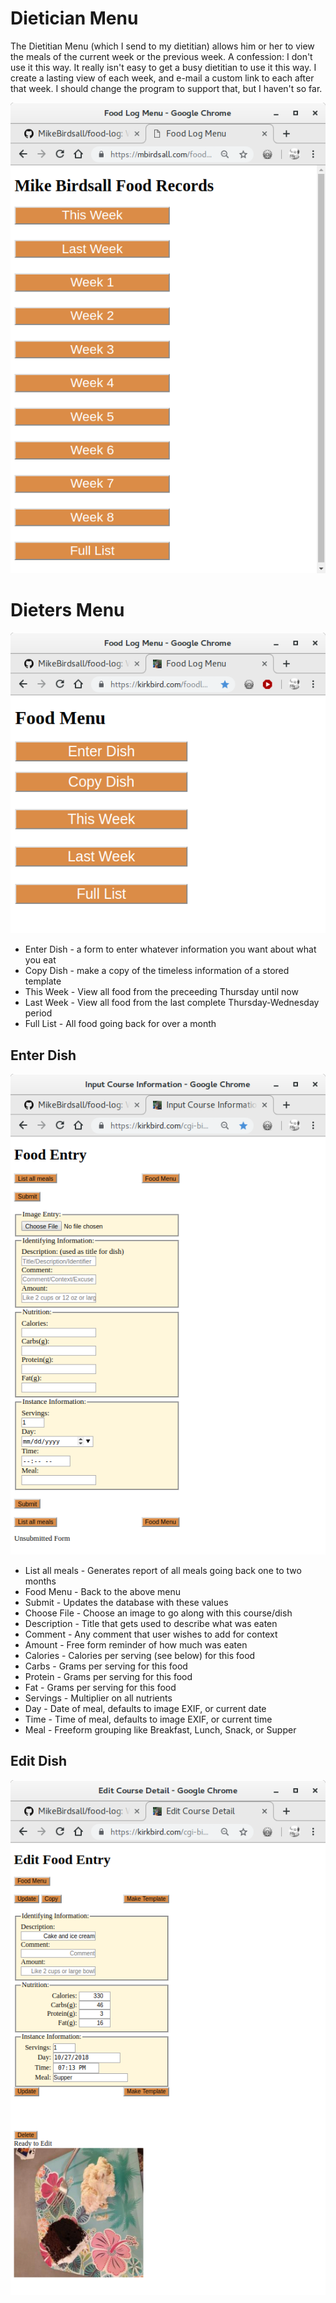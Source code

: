 # Dietician Menu

The Dietitian Menu (which I send to my dietitian) allows him or her to view 
the meals of the current week or the previous week. A confession: I don't use
it this way. It really isn't easy to get a busy dietitian to use it this way.
I create a lasting view of each week, and e-mail a custom link to each after
that week. I should change the program to support that, but I haven't so far.

![Dietitian Menu](https://github.com/MikeBirdsall/food-log/blob/master/docs/images/dietitian_view.png)

# Dieters Menu

![Dieter_Menu](https://github.com/MikeBirdsall/food-log/blob/master/docs/images/dieter_view.png)

 * Enter Dish - a form to enter whatever information you want about what you eat
 * Copy Dish - make a copy of the timeless information of a stored template
 * This Week - View all food from the preceeding Thursday until now
 * Last Week - View all food from the last complete Thursday-Wednesday period
 * Full List - All food going back for over a month

 ## Enter Dish

![Enter Dish](https://github.com/MikeBirdsall/food-log/blob/master/docs/images/enter_dish.png)

 * List all meals - Generates report of all meals going back one to two months
 * Food Menu      - Back to the above menu
 * Submit         - Updates the database with these values
 * Choose File    - Choose an image to go along with this course/dish
 * Description    - Title that gets used to describe what was eaten
 * Comment        - Any comment that user wishes to add for context
 * Amount         - Free form reminder of how much was eaten
 * Calories       - Calories per serving (see below) for this food
 * Carbs          - Grams per serving for this food
 * Protein        - Grams per serving for this food
 * Fat            - Grams per serving for this food
 * Servings       - Multiplier on all nutrients
 * Day            - Date of meal, defaults to image EXIF, or current date
 * Time           - Time of meal, defaults to image EXIF, or current time
 * Meal           - Freeform grouping like Breakfast, Lunch, Snack, or Supper

## Edit Dish

![Edit Dish](https://github.com/MikeBirdsall/food-log/blob/master/docs/images/edit_view.png)



